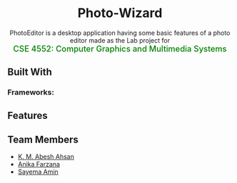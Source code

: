 <h1 align="center"> Photo-Wizard </h1>
<p align="center">
PhotoEditor is a desktop application having some basic features of a photo editor 
made as the Lab project for <br> <span style="color:green;font-weight:500;font-size:18px"> 
CSE 4552: Computer Graphics and Multimedia Systems
</span>
</p>

## Built With

### Frameworks:

## Features

## Team Members

- [K. M. Abesh Ahsan](https://github.com/abeshahsan)
- [Anika Farzana](https://github.com/Ani445)
- [Sayema Amin](https://github.com/SayemaSaj)
